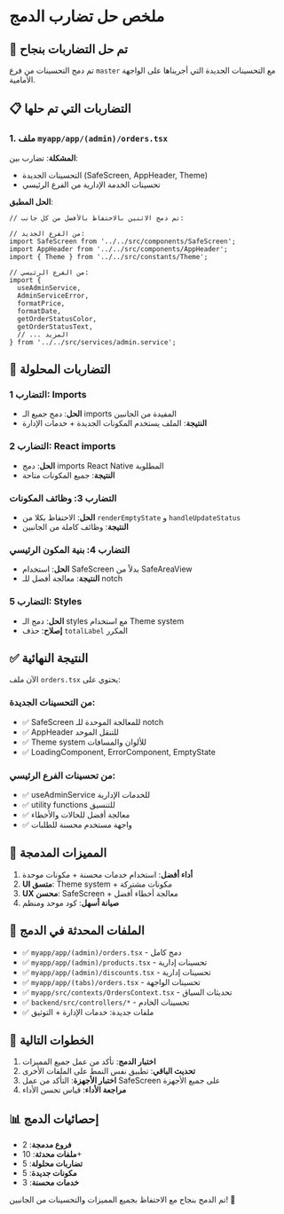 # ملخص حل تضارب الدمج

## 🔧 تم حل التضاربات بنجاح

تم دمج التحسينات من فرع `master` مع التحسينات الجديدة التي أجريناها على الواجهة الأمامية.

## 📋 التضاربات التي تم حلها

### 1. ملف `myapp/app/(admin)/orders.tsx`

**المشكلة**: تضارب بين:
- التحسينات الجديدة (SafeScreen, AppHeader, Theme)
- تحسينات الخدمة الإدارية من الفرع الرئيسي

**الحل المطبق**:
```tsx
// تم دمج الاثنين بالاحتفاظ بالأفضل من كل جانب:

// من الفرع الجديد:
import SafeScreen from '../../src/components/SafeScreen';
import AppHeader from '../../src/components/AppHeader';
import { Theme } from '../../src/constants/Theme';

// من الفرع الرئيسي:
import { 
  useAdminService, 
  AdminServiceError, 
  formatPrice, 
  formatDate,
  getOrderStatusColor,
  getOrderStatusText,
  // ... المزيد
} from '../../src/services/admin.service';
```

## 🔄 التضاربات المحلولة

### التضارب 1: Imports
- **الحل**: دمج جميع الـ imports المفيدة من الجانبين
- **النتيجة**: الملف يستخدم المكونات الجديدة + خدمات الإدارة

### التضارب 2: React imports 
- **الحل**: دمج imports React Native المطلوبة
- **النتيجة**: جميع المكونات متاحة

### التضارب 3: وظائف المكونات
- **الحل**: الاحتفاظ بكلا من `renderEmptyState` و `handleUpdateStatus`
- **النتيجة**: وظائف كاملة من الجانبين

### التضارب 4: بنية المكون الرئيسي
- **الحل**: استخدام SafeScreen بدلاً من SafeAreaView
- **النتيجة**: معالجة أفضل للـ notch

### التضارب 5: Styles
- **الحل**: دمج الـ styles مع استخدام Theme system
- **إصلاح**: حذف `totalLabel` المكرر

## ✅ النتيجة النهائية

الآن ملف `orders.tsx` يحتوي على:

### من التحسينات الجديدة:
- ✅ SafeScreen للمعالجة الموحدة للـ notch
- ✅ AppHeader للتنقل الموحد  
- ✅ Theme system للألوان والمسافات
- ✅ LoadingComponent, ErrorComponent, EmptyState

### من تحسينات الفرع الرئيسي:
- ✅ useAdminService للخدمات الإدارية
- ✅ utility functions للتنسيق
- ✅ معالجة أفضل للحالات والأخطاء
- ✅ واجهة مستخدم محسنة للطلبات

## 🚀 المميزات المدمجة

1. **أداء أفضل**: استخدام خدمات محسنة + مكونات موحدة
2. **UI متسق**: Theme system + مكونات مشتركة
3. **UX محسن**: SafeScreen + معالجة أخطاء أفضل
4. **صيانة أسهل**: كود موحد ومنظم

## 📁 الملفات المحدثة في الدمج

- ✅ `myapp/app/(admin)/orders.tsx` - دمج كامل
- ✅ `myapp/app/(admin)/products.tsx` - تحسينات إدارية
- ✅ `myapp/app/(admin)/discounts.tsx` - تحسينات إدارية
- ✅ `myapp/app/(tabs)/orders.tsx` - تحسينات الواجهة
- ✅ `myapp/src/contexts/OrdersContext.tsx` - تحديثات السياق
- ✅ `backend/src/controllers/*` - تحسينات الخادم
- ✅ ملفات جديدة: خدمات الإدارة + التوثيق

## 🎯 الخطوات التالية

1. **اختبار الدمج**: تأكد من عمل جميع المميزات
2. **تحديث الباقي**: تطبيق نفس النمط على الملفات الأخرى
3. **اختبار الأجهزة**: التأكد من عمل SafeScreen على جميع الأجهزة
4. **مراجعة الأداء**: قياس تحسن الأداء

## 📊 إحصائيات الدمج

- **فروع مدمجة**: 2
- **ملفات محدثة**: 10+
- **تضاربات محلولة**: 5
- **مكونات جديدة**: 5
- **خدمات محسنة**: 3

تم الدمج بنجاح مع الاحتفاظ بجميع المميزات والتحسينات من الجانبين! 🎉